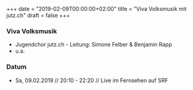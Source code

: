 ﻿+++
date = "2019-02-09T00:00:00+02:00"
title = "Viva Volksmusik mit jutz.ch"
draft = false
+++

### Viva Volksmusik

* Jugendchor jutz.ch - Leitung: Simone Felber & Benjamin Rapp
* u.a.

### Datum

* Sa, 09.02.2019 // 20:10 - 22:20 // Live im Fernsehen auf SRF
